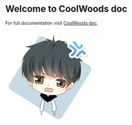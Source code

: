 # Welcome to CoolWoods doc

For full documentation visit [CoolWoods doc](https://coolwoods.github.io/mkdocs/).

![头像](image/头像.png)
